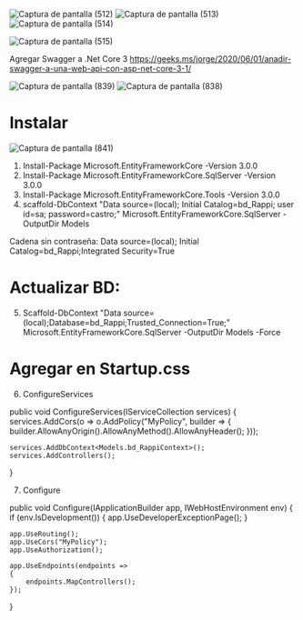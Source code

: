 ![Captura de pantalla (512)](https://user-images.githubusercontent.com/76067475/142832587-4f57da81-1330-4eb7-a751-bbcb750d7ee9.png)
![Captura de pantalla (513)](https://user-images.githubusercontent.com/76067475/142832597-94717b24-1e12-41c7-8fc7-a58bb3eb76f7.png)
![Captura de pantalla (514)](https://user-images.githubusercontent.com/76067475/142832609-ee19b7fd-e64f-4218-b2ae-342c44a04781.png)

![Captura de pantalla (515)](https://user-images.githubusercontent.com/76067475/142832616-7aec2645-ffb2-4bc9-80fa-3c3f55e5529a.png)

Agregar Swagger a .Net Core 3
https://geeks.ms/jorge/2020/06/01/anadir-swagger-a-una-web-api-con-asp-net-core-3-1/

![Captura de pantalla (839)](https://user-images.githubusercontent.com/76067475/156266874-6d37aa10-f25d-4dee-8d10-b2c124a7fe11.png)
![Captura de pantalla (838)](https://user-images.githubusercontent.com/76067475/156266885-c171b594-fdd5-46f6-8a21-b498a72de5ef.png)

# Instalar

![Captura de pantalla (841)](https://user-images.githubusercontent.com/76067475/156267187-1508a553-1c5f-4239-aa9e-8f4fabc7b290.png)


1. Install-Package Microsoft.EntityFrameworkCore -Version 3.0.0
2. Install-Package Microsoft.EntityFrameworkCore.SqlServer -Version 3.0.0
3. Install-Package Microsoft.EntityFrameworkCore.Tools -Version 3.0.0
4. scaffold-DbContext "Data source=(local); Initial Catalog=bd_Rappi; user id=sa; password=castro;" Microsoft.EntityFrameworkCore.SqlServer -OutputDir Models

Cadena sin contraseña:
Data source=(local); Initial Catalog=bd_Rappi;Integrated Security=True

# Actualizar BD:
5. Scaffold-DbContext "Data source=(local);Database=bd_Rappi;Trusted_Connection=True;" Microsoft.EntityFrameworkCore.SqlServer -OutputDir Models -Force


# Agregar en Startup.css

6. ConfigureServices

public void ConfigureServices(IServiceCollection services)
{
    services.AddCors(o => o.AddPolicy("MyPolicy", builder =>
    {
        builder.AllowAnyOrigin().AllowAnyMethod().AllowAnyHeader();
    }));

    services.AddDbContext<Models.bd_RappiContext>();
    services.AddControllers();
}

7. Configure

public void Configure(IApplicationBuilder app, IWebHostEnvironment env)
{
    if (env.IsDevelopment())
    {
        app.UseDeveloperExceptionPage();
    }

    app.UseRouting();
    app.UseCors("MyPolicy");
    app.UseAuthorization();

    app.UseEndpoints(endpoints =>
    {
        endpoints.MapControllers();
    });
}
